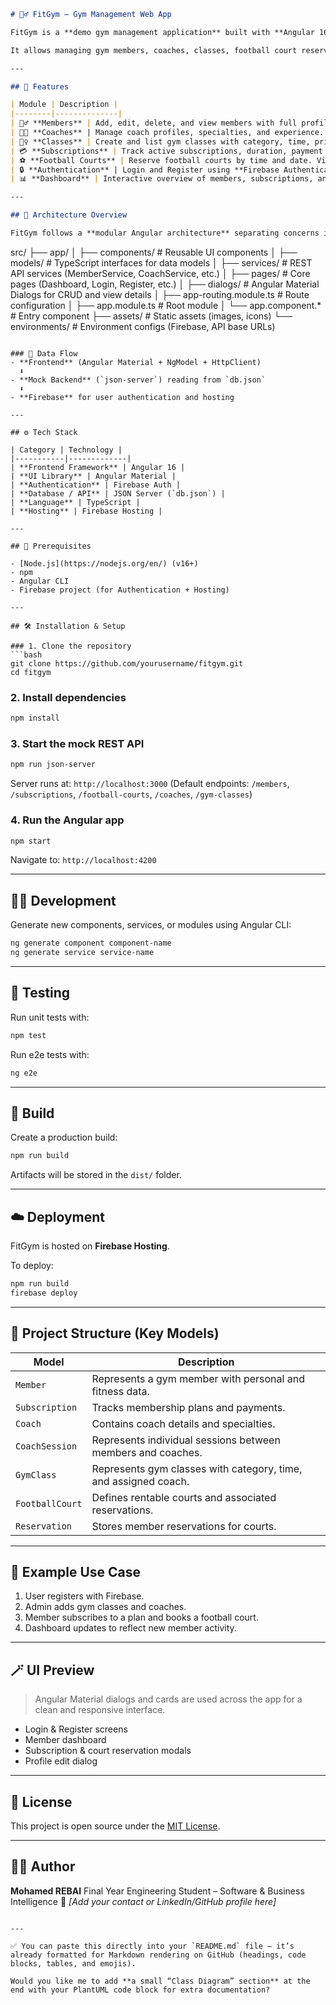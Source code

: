 
```markdown
# 🏋️‍♂️ FitGym – Gym Management Web App

FitGym is a **demo gym management application** built with **Angular 16**, designed to demonstrate a full-featured front-end system integrated with a mock REST API powered by **JSON Server**, and **Firebase Authentication** for secure login and registration.

It allows managing gym members, coaches, classes, football court reservations, and subscriptions — all from an intuitive dashboard.

---

## 🚀 Features

| Module | Description |
|--------|--------------|
| 🧍‍♂️ **Members** | Add, edit, delete, and view members with full profile data (weight, height, goals, preferred workout time, etc.). |
| 🧑‍🏫 **Coaches** | Manage coach profiles, specialties, and experience. Members can also book **coach sessions**. |
| 🧘‍♀️ **Classes** | Create and list gym classes with category, time, price, and assigned coach. |
| 💳 **Subscriptions** | Track active subscriptions, duration, payment method, and price, with a visual summary dashboard. |
| ⚽ **Football Courts** | Reserve football courts by time and date. View member-specific reservations. |
| 🔒 **Authentication** | Login and Register using **Firebase Authentication** (email/password-based). |
| 📊 **Dashboard** | Interactive overview of members, subscriptions, and reservations. |

---

## 🧩 Architecture Overview

FitGym follows a **modular Angular architecture** separating concerns into feature-based modules and services:

```

src/
├── app/
│   ├── components/            # Reusable UI components
│   ├── models/                # TypeScript interfaces for data models
│   ├── services/              # REST API services (MemberService, CoachService, etc.)
│   ├── pages/                 # Core pages (Dashboard, Login, Register, etc.)
│   ├── dialogs/               # Angular Material Dialogs for CRUD and view details
│   ├── app-routing.module.ts  # Route configuration
│   ├── app.module.ts          # Root module
│   └── app.component.*        # Entry component
├── assets/                    # Static assets (images, icons)
└── environments/              # Environment configs (Firebase, API base URLs)

````

### 🔗 Data Flow
- **Frontend** (Angular Material + NgModel + HttpClient)  
  ⬇️  
- **Mock Backend** (`json-server`) reading from `db.json`  
  ⬇️  
- **Firebase** for user authentication and hosting

---

## ⚙️ Tech Stack

| Category | Technology |
|-----------|-------------|
| **Frontend Framework** | Angular 16 |
| **UI Library** | Angular Material |
| **Authentication** | Firebase Auth |
| **Database / API** | JSON Server (`db.json`) |
| **Language** | TypeScript |
| **Hosting** | Firebase Hosting |

---

## 🧰 Prerequisites

- [Node.js](https://nodejs.org/en/) (v16+)
- npm
- Angular CLI
- Firebase project (for Authentication + Hosting)

---

## 🛠️ Installation & Setup

### 1. Clone the repository
```bash
git clone https://github.com/yourusername/fitgym.git
cd fitgym
````

### 2. Install dependencies

```bash
npm install
```

### 3. Start the mock REST API

```bash
npm run json-server
```

Server runs at: `http://localhost:3000`
(Default endpoints: `/members`, `/subscriptions`, `/football-courts`, `/coaches`, `/gym-classes`)

### 4. Run the Angular app

```bash
npm start
```

Navigate to: `http://localhost:4200`

---

## 🧑‍💻 Development

Generate new components, services, or modules using Angular CLI:

```bash
ng generate component component-name
ng generate service service-name
```

---

## 🧪 Testing

Run unit tests with:

```bash
npm test
```

Run e2e tests with:

```bash
ng e2e
```

---

## 🧱 Build

Create a production build:

```bash
npm run build
```

Artifacts will be stored in the `dist/` folder.

---

## ☁️ Deployment

FitGym is hosted on **Firebase Hosting**.

To deploy:

```bash
npm run build
firebase deploy
```

---

## 🧠 Project Structure (Key Models)

| Model           | Description                                                     |
| --------------- | --------------------------------------------------------------- |
| `Member`        | Represents a gym member with personal and fitness data.         |
| `Subscription`  | Tracks membership plans and payments.                           |
| `Coach`         | Contains coach details and specialties.                         |
| `CoachSession`  | Represents individual sessions between members and coaches.     |
| `GymClass`      | Represents gym classes with category, time, and assigned coach. |
| `FootballCourt` | Defines rentable courts and associated reservations.            |
| `Reservation`   | Stores member reservations for courts.                          |

---

## 🧩 Example Use Case

1. User registers with Firebase.
2. Admin adds gym classes and coaches.
3. Member subscribes to a plan and books a football court.
4. Dashboard updates to reflect new member activity.

---

## 🪄 UI Preview

> Angular Material dialogs and cards are used across the app for a clean and responsive interface.

* Login & Register screens
* Member dashboard
* Subscription & court reservation modals
* Profile edit dialog

---

## 📄 License

This project is open source under the [MIT License](LICENSE).

---

## 👨‍💻 Author

**Mohamed REBAI**
Final Year Engineering Student – Software & Business Intelligence
📧 *[Add your contact or LinkedIn/GitHub profile here]*

```

---

✅ You can paste this directly into your `README.md` file — it’s already formatted for Markdown rendering on GitHub (headings, code blocks, tables, and emojis).  

Would you like me to add **a small “Class Diagram” section** at the end with your PlantUML code block for extra documentation?
```
